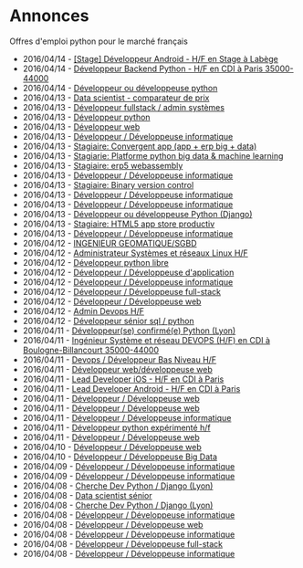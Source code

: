 # Annonces

Offres d'emploi python pour le marché français

* 2016/04/14 - [[Stage] Développeur Android - H/F en Stage à Labège](http://pyjobs.fr/job/1748/stage-developpeur-android-h-f-en-stage-a-labege "[Stage] Développeur Android - H/F en Stage à Labège")
* 2016/04/14 - [Développeur Backend Python - H/F en CDI à Paris 35000-44000](http://pyjobs.fr/job/1747/developpeur-backend-python-h-f-en-cdi-a-paris-35000-44000 "Développeur Backend Python - H/F en CDI à Paris 35000-44000")
* 2016/04/14 - [Développeur ou développeuse python](http://pyjobs.fr/job/1746/developpeur-ou-developpeuse-python "Développeur ou développeuse python")
* 2016/04/13 - [Data scientist - comparateur de prix](http://pyjobs.fr/job/1733/data-scientist-comparateur-de-prix "Data scientist - comparateur de prix")
* 2016/04/13 - [Développeur fullstack / admin systèmes](http://pyjobs.fr/job/1734/developpeur-fullstack-admin-systemes "Développeur fullstack / admin systèmes")
* 2016/04/13 - [Développeur python](http://pyjobs.fr/job/1732/developpeur-python "Développeur python")
* 2016/04/13 - [Développeur web](http://pyjobs.fr/job/1731/developpeur-web "Développeur web")
* 2016/04/13 - [Développeur / Développeuse informatique](http://pyjobs.fr/job/1744/developpeur-developpeuse-informatique "Développeur / Développeuse informatique")
* 2016/04/13 - [Stagiaire: Convergent app (app + erp big + data)](http://pyjobs.fr/job/1739/stagiaire-convergent-app-app-erp-big-data "Stagiaire: Convergent app (app + erp big + data)")
* 2016/04/13 - [Stagiarie: Platforme python big data & machine learning](http://pyjobs.fr/job/1737/stagiarie-platforme-python-big-data-machine-learning "Stagiarie: Platforme python big data & machine learning")
* 2016/04/13 - [Stagiaire: erp5 webassembly](http://pyjobs.fr/job/1736/stagiaire-erp5-webassembly "Stagiaire: erp5 webassembly")
* 2016/04/13 - [Développeur / Développeuse informatique](http://pyjobs.fr/job/1730/developpeur-developpeuse-informatique "Développeur / Développeuse informatique")
* 2016/04/13 - [Stagiaire: Binary version control](http://pyjobs.fr/job/1741/stagiaire-binary-version-control "Stagiaire: Binary version control")
* 2016/04/13 - [Développeur / Développeuse informatique](http://pyjobs.fr/job/1742/developpeur-developpeuse-informatique "Développeur / Développeuse informatique")
* 2016/04/13 - [Développeur / Développeuse informatique](http://pyjobs.fr/job/1729/developpeur-developpeuse-informatique "Développeur / Développeuse informatique")
* 2016/04/13 - [Développeur ou développeuse Python (Django)](http://pyjobs.fr/job/1738/developpeur-ou-developpeuse-python-django "Développeur ou développeuse Python (Django)")
* 2016/04/13 - [Stagiaire: HTML5 app store productiv](http://pyjobs.fr/job/1740/stagiaire-html5-app-store-productiv "Stagiaire: HTML5 app store productiv")
* 2016/04/13 - [Développeur / Développeuse informatique](http://pyjobs.fr/job/1735/developpeur-developpeuse-informatique "Développeur / Développeuse informatique")
* 2016/04/12 - [INGENIEUR GEOMATIQUE/SGBD](http://pyjobs.fr/job/1724/ingenieur-geomatique-sgbd "INGENIEUR GEOMATIQUE/SGBD")
* 2016/04/12 - [Administrateur Systèmes et réseaux Linux H/F](http://pyjobs.fr/job/1723/administrateur-systemes-et-reseaux-linux-h-f "Administrateur Systèmes et réseaux Linux H/F")
* 2016/04/12 - [Développeur python libre](http://pyjobs.fr/job/1726/developpeur-python-libre "Développeur python libre")
* 2016/04/12 - [Développeur / Développeuse d'application](http://pyjobs.fr/job/1720/developpeur-developpeuse-dapplication "Développeur / Développeuse d'application")
* 2016/04/12 - [Développeur / Développeuse informatique](http://pyjobs.fr/job/1745/developpeur-developpeuse-informatique "Développeur / Développeuse informatique")
* 2016/04/12 - [Développeur / Développeuse full-stack](http://pyjobs.fr/job/1743/developpeur-developpeuse-full-stack "Développeur / Développeuse full-stack")
* 2016/04/12 - [Développeur / Développeuse web](http://pyjobs.fr/job/1717/developpeur-developpeuse-web "Développeur / Développeuse web")
* 2016/04/12 - [Admin Devops H/F](http://pyjobs.fr/job/1719/admin-devops-h-f "Admin Devops H/F")
* 2016/04/12 - [Développeur sénior sql / python](http://pyjobs.fr/job/1725/developpeur-senior-sql-python "Développeur sénior sql / python")
* 2016/04/11 - [Développeur(se) confirmé(e) Python (Lyon)](http://pyjobs.fr/job/1718/developpeur-se-confirme-e-python-lyon "Développeur(se) confirmé(e) Python (Lyon)")
* 2016/04/11 - [Ingénieur Système et réseau DEVOPS (H/F) en CDI à Boulogne-Billancourt 35000-44000](http://pyjobs.fr/job/1713/ingenieur-systeme-et-reseau-devops-h-f-en-cdi-a-boulogne-billancourt-35000-44000 "Ingénieur Système et réseau DEVOPS (H/F) en CDI à Boulogne-Billancourt 35000-44000")
* 2016/04/11 - [Devops / Développeur Bas Niveau H/F](http://pyjobs.fr/job/1712/devops-developpeur-bas-niveau-h-f "Devops / Développeur Bas Niveau H/F")
* 2016/04/11 - [Développeur web/développeuse web](http://pyjobs.fr/job/1709/developpeur-web-developpeuse-web "Développeur web/développeuse web")
* 2016/04/11 - [Lead Developer iOS - H/F en CDI à Paris](http://pyjobs.fr/job/1710/lead-developer-ios-h-f-en-cdi-a-paris "Lead Developer iOS - H/F en CDI à Paris")
* 2016/04/11 - [Lead Developer Android - H/F en CDI à Paris](http://pyjobs.fr/job/1708/lead-developer-android-h-f-en-cdi-a-paris "Lead Developer Android - H/F en CDI à Paris")
* 2016/04/11 - [Développeur / Développeuse web](http://pyjobs.fr/job/1722/developpeur-developpeuse-web "Développeur / Développeuse web")
* 2016/04/11 - [Développeur / Développeuse web](http://pyjobs.fr/job/1721/developpeur-developpeuse-web "Développeur / Développeuse web")
* 2016/04/11 - [Développeur / Développeuse informatique](http://pyjobs.fr/job/1716/developpeur-developpeuse-informatique "Développeur / Développeuse informatique")
* 2016/04/11 - [Développeur python expérimenté h/f](http://pyjobs.fr/job/1714/developpeur-python-experimente-h-f "Développeur python expérimenté h/f")
* 2016/04/11 - [Développeur / Développeuse web](http://pyjobs.fr/job/1728/developpeur-developpeuse-web "Développeur / Développeuse web")
* 2016/04/10 - [Développeur / Développeuse web](http://pyjobs.fr/job/1707/developpeur-developpeuse-web "Développeur / Développeuse web")
* 2016/04/10 - [Développeur / Développeuse Big Data](http://pyjobs.fr/job/1701/developpeur-developpeuse-big-data "Développeur / Développeuse Big Data")
* 2016/04/09 - [Développeur / Développeuse informatique](http://pyjobs.fr/job/1727/developpeur-developpeuse-informatique "Développeur / Développeuse informatique")
* 2016/04/09 - [Développeur / Développeuse informatique](http://pyjobs.fr/job/1715/developpeur-developpeuse-informatique "Développeur / Développeuse informatique")
* 2016/04/08 - [Cherche Dev Python / Django (Lyon)](http://pyjobs.fr/job/1700/cherche-dev-python-django-lyon "Cherche Dev Python / Django (Lyon)")
* 2016/04/08 - [Data scientist sénior](http://pyjobs.fr/job/1692/data-scientist-senior "Data scientist sénior")
* 2016/04/08 - [Cherche Dev Python / Django (Lyon)](http://pyjobs.fr/job/1696/cherche-dev-python-django-lyon "Cherche Dev Python / Django (Lyon)")
* 2016/04/08 - [Développeur / Développeuse informatique](http://pyjobs.fr/job/1698/developpeur-developpeuse-informatique "Développeur / Développeuse informatique")
* 2016/04/08 - [Développeur / Développeuse web](http://pyjobs.fr/job/1695/developpeur-developpeuse-web "Développeur / Développeuse web")
* 2016/04/08 - [Développeur / Développeuse informatique](http://pyjobs.fr/job/1706/developpeur-developpeuse-informatique "Développeur / Développeuse informatique")
* 2016/04/08 - [Développeur / Développeuse full-stack](http://pyjobs.fr/job/1703/developpeur-developpeuse-full-stack "Développeur / Développeuse full-stack")
* 2016/04/08 - [Développeur / Développeuse informatique](http://pyjobs.fr/job/1702/developpeur-developpeuse-informatique "Développeur / Développeuse informatique")

